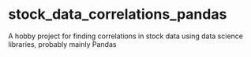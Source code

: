 # stock_data_correlations_pandas
A hobby project for finding correlations in stock data using data science libraries, probably mainly Pandas
